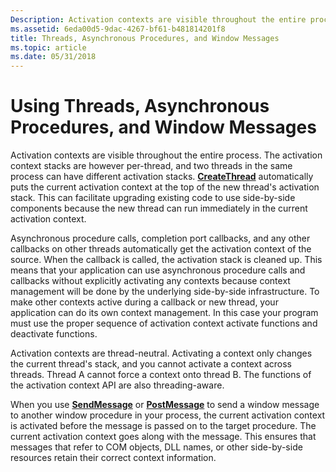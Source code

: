 ```yaml
---
Description: Activation contexts are visible throughout the entire process.
ms.assetid: 6eda00d5-9dac-4267-bf61-b481814201f8
title: Threads, Asynchronous Procedures, and Window Messages
ms.topic: article
ms.date: 05/31/2018
---
```


# Using Threads, Asynchronous Procedures, and Window Messages

Activation contexts are visible throughout the entire process. The activation context stacks are however per-thread, and two threads in the same process can have different activation stacks. [**CreateThread**](https://docs.microsoft.com/windows/desktop/api/processthreadsapi/nf-processthreadsapi-createthread) automatically puts the current activation context at the top of the new thread's activation stack. This can facilitate upgrading existing code to use side-by-side components because the new thread can run immediately in the current activation context.

Asynchronous procedure calls, completion port callbacks, and any other callbacks on other threads automatically get the activation context of the source. When the callback is called, the activation stack is cleaned up. This means that your application can use asynchronous procedure calls and callbacks without explicitly activating any contexts because context management will be done by the underlying side-by-side infrastructure. To make other contexts active during a callback or new thread, your application can do its own context management. In this case your program must use the proper sequence of activation context activate functions and deactivate functions.

Activation contexts are thread-neutral. Activating a context only changes the current thread's stack, and you cannot activate a context across threads. Thread A cannot force a context onto thread B. The functions of the activation context API are also threading-aware.

When you use [**SendMessage**](https://msdn.microsoft.com/library/ms644950(v=VS.85).aspx) or [**PostMessage**](https://msdn.microsoft.com/library/ms644944(v=VS.85).aspx) to send a window message to another window procedure in your process, the current activation context is activated before the message is passed on to the target procedure. The current activation context goes along with the message. This ensures that messages that refer to COM objects, DLL names, or other side-by-side resources retain their correct context information.

 

 



